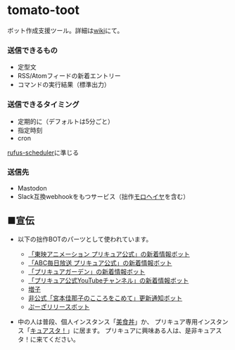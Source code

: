 # tomato-toot

ボット作成支援ツール。詳細は[wiki](https://github.com/pooza/tomato-toot/wiki)にて。

### 送信できるもの

- 定型文
- RSS/Atomフィードの新着エントリー
- コマンドの実行結果（標準出力）

### 送信できるタイミング

- 定期的に（デフォルトは5分ごと）
- 指定時刻
- cron

[rufus-scheduler](https://github.com/jmettraux/rufus-scheduler)に準じる

### 送信先

- Mastodon
- Slack互換webhookをもつサービス（拙作[モロヘイヤ](https://github.com/pooza/mulukhiya-toot-proxy)を含む）

## ■宣伝

- 以下の拙作BOTのパーツとして使われています。
  - [「東映アニメーション プリキュア公式」の新着情報ボット](https://precure.ml/@toei_bot)
  - [「ABC毎日放送 プリキュア公式」の新着情報ボット](https://precure.ml/@abc_bot)
  - [「プリキュアガーデン」の新着情報ボット](https://precure.ml/@garden_bot)
  - [「プリキュア公式YouTubeチャンネル」の新着情報ボット](https://precure.ml/@youtube_precure_bot)
  - [増子](https://precure.ml/@mikabot)
  - [非公式「宮本佳那子のこころをこめて」更新通知ボット](https://mstdn.b-shock.org/@kanako_blog_bot)
  - [ぷーざリリースボット](https://mstdn.b-shock.org/@release_bot)

- 中の人は普段、個人インスタンス「[美食丼](https://mstdn.b-shock.org/)」か、
プリキュア専用インスタンス「[キュアスタ！](https://precure.ml/)」に居ます。
プリキュアに興味ある人は、是非キュアスタ！に来てください。
